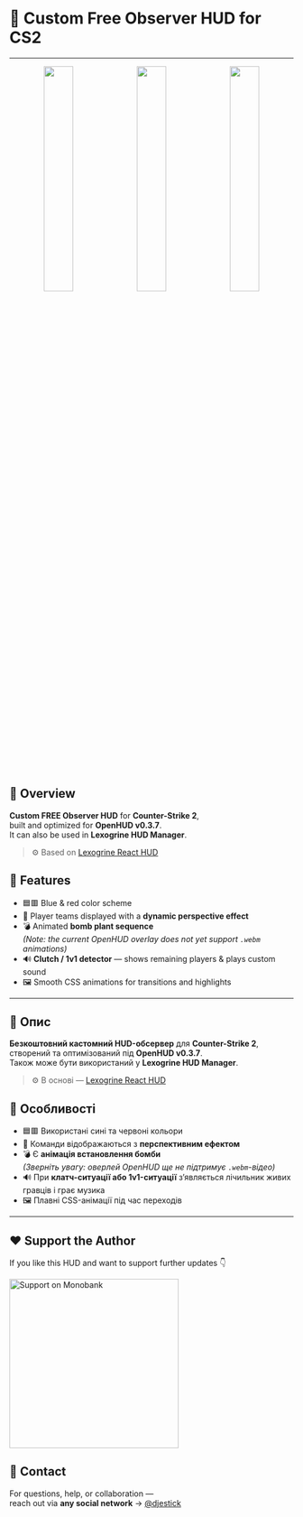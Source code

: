 
# 🎯 Custom Free Observer HUD for CS2
---
<p align="center">
  <img src="https://i.ibb.co/mCC1x2cR/image-3.png" width="32%" />
  <img src="https://i.ibb.co/N2p4vWDG/image-4.png" width="32%" />
  <img src="https://i.ibb.co/Mxk6JRvJ/image-5.png" width="32%" />
</p>

## 🧩 Overview

**Custom FREE Observer HUD** for **Counter-Strike 2**,  
built and optimized for **OpenHUD v0.3.7**.  
It can also be used in **Lexogrine HUD Manager**.

> ⚙️ Based on [Lexogrine React HUD](https://github.com/lexogrine/cs2-react-hud)

## 🎨 Features

- 🟦🟥 Blue & red color scheme  
- 🎥 Player teams displayed with a **dynamic perspective effect**  
- 💣 Animated **bomb plant sequence**  
_(Note: the current OpenHUD overlay does not yet support `.webm` animations)_  
- 🔊 **Clutch / 1v1 detector** — shows remaining players & plays custom sound  
- 🖼️ Smooth CSS animations for transitions and highlights

---

## 🧩 Опис

**Безкоштовний кастомний HUD-обсервер** для **Counter-Strike 2**,  
створений та оптимізований під **OpenHUD v0.3.7**.  
Також може бути використаний у **Lexogrine HUD Manager**.

> ⚙️ В основі — [Lexogrine React HUD](https://github.com/lexogrine/cs2-react-hud)

## 🎨 Особливості

- 🟦🟥 Використані сині та червоні кольори  
- 🎥 Команди відображаються з **перспективним ефектом**  
- 💣 Є **анімація встановлення бомби**  
_(Зверніть увагу: оверлей OpenHUD ще не підтримує `.webm`-відео)_  
- 🔊 При **клатч-ситуації або 1v1-ситуації** зʼявляється лічильник живих гравців і грає музика  
- 🖼️ Плавні CSS-анімації під час переходів

---

## ❤️ Support the Author

If you like this HUD and want to support further updates 👇  

<p align="left">
  <a href="https://send.monobank.ua/jar/6cSkmWzhNV">
    <img src="https://i.ibb.co/0VD342yw/image-6.png" width="300" alt="Support on Monobank" />
  </a>
</p>

## 💬 Contact

For questions, help, or collaboration —  
reach out via **any social network** → [@djestick](https://t.me/djestick)
